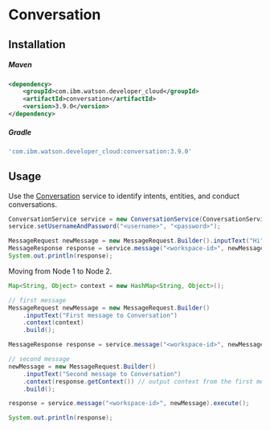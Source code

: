 # Conversation

## Installation

##### Maven
```xml
<dependency>
	<groupId>com.ibm.watson.developer_cloud</groupId>
	<artifactId>conversation</artifactId>
	<version>3.9.0</version>
</dependency>
```

##### Gradle
```gradle
'com.ibm.watson.developer_cloud:conversation:3.9.0'
```

## Usage

Use the [Conversation][conversation] service to identify intents, entities, and conduct conversations.

```java
ConversationService service = new ConversationService(ConversationService.VERSION_DATE_2017_03_02);
service.setUsernameAndPassword("<username>", "<password>");

MessageRequest newMessage = new MessageRequest.Builder().inputText("Hi").build();
MessageResponse response = service.message("<workspace-id>", newMessage).execute();
System.out.println(response);
```

Moving from Node 1 to Node 2.

```java
Map<String, Object> context = new HashMap<String, Object>();

// first message
MessageRequest newMessage = new MessageRequest.Builder()
	.inputText("First message to Conversation")
	.context(context)
	.build();

MessageResponse response = service.message("<workspace-id>", newMessage).execute();

// second message
newMessage = new MessageRequest.Builder()
	.inputText("Second message to Conversation")
	.context(response.getContext()) // output context from the first message
	.build();

response = service.message("<workspace-id>", newMessage).execute();

System.out.println(response);
```

[conversation]: https://console.bluemix.net/docs/services/conversation/index.html
